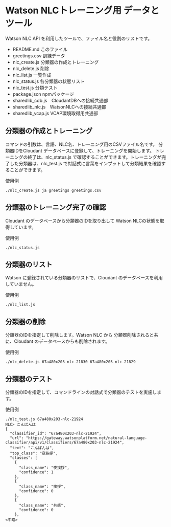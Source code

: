 # Watson NLCトレーニング用 データとツール

Watson NLC API を利用したツールで、ファイル名と役割のリストです。

* README.md         このファイル
* greetings.csv     訓練データ
* nlc_create.js     分類器の作成とトレーニング
* nlc_delete.js     削除
* nlc_list.js       一覧作成
* nlc_status.js     各分類器の状態リスト
* nlc_test.js       分類テスト
* package.json      npmパッケージ
* sharedlib_cdb.js　CloudantDBへの接続共通部
* sharedlib_nlc.js　WatsonNLCへの接続共通部
* sharedlib_vcap.js VCAP環境取得用共通部


## 分類器の作成とトレーニング

コマンドの引数は、言語、NLC名、トレーニング用のCSVファイル名です。 分類器IDをCloudant データベースに登録して、トレーニングを開始します。 トレーニングの終了は、nlc_status.js で確認することができます。トレーニングが完了した分類器は、nlc_test.js で対話式に言葉をインプットして分類結果を確認することができます。

使用例

~~~
./nlc_create.js ja greetings greetings.csv
~~~


## 分類器のトレーニング完了の確認

Cloudant のデータベースから分類器のIDを取り出して Watson NLCの状態を取得しています。

使用例

~~~
./nlc_status.js
~~~


## 分類器のリスト

Watson に登録されている分類器のリストで、Cloudant のデータベースを利用していません。

使用例

~~~
./nlc_list.js
~~~


## 分類器の削除

分類器のIDを指定して削除します。Watson NLC から 分類器削除されると共に、Cloudant のデータベースからも削除されます。

使用例

~~~
./nlc_delete.js 67a480x203-nlc-21830 67a480x203-nlc-21829
~~~


## 分類器のテスト

分類器のIDを指定して、コマンドラインの対話式で分類器のテストを実施します。

使用例

~~~
./nlc_test.js 67a480x203-nlc-21924
NLC> こんばんは
{
  "classifier_id": "67a480x203-nlc-21924",
  "url": "https://gateway.watsonplatform.net/natural-language-classifier/api/v1/classifiers/67a480x203-nlc-21924",
  "text": "こんばんは",
  "top_class": "夜挨拶",
  "classes": [
    {
      "class_name": "夜挨拶",
      "confidence": 1
    },
    {
      "class_name": "挨拶",
      "confidence": 0
    },
    {
      "class_name": "共感",
      "confidence": 0
    },
<中略>
~~~



